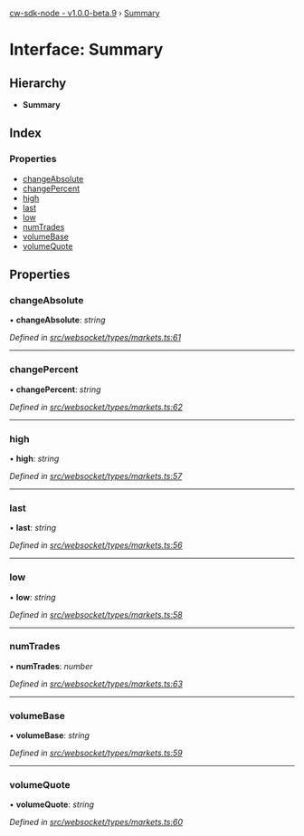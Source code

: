 [cw-sdk-node - v1.0.0-beta.9](../README.md) › [Summary](summary.md)

# Interface: Summary

## Hierarchy

* **Summary**

## Index

### Properties

* [changeAbsolute](summary.md#changeabsolute)
* [changePercent](summary.md#changepercent)
* [high](summary.md#high)
* [last](summary.md#last)
* [low](summary.md#low)
* [numTrades](summary.md#numtrades)
* [volumeBase](summary.md#volumebase)
* [volumeQuote](summary.md#volumequote)

## Properties

###  changeAbsolute

• **changeAbsolute**: *string*

*Defined in [src/websocket/types/markets.ts:61](https://github.com/cryptowatch/cw-sdk-node/blob/master/src/websocket/types/markets.ts#L61)*

___

###  changePercent

• **changePercent**: *string*

*Defined in [src/websocket/types/markets.ts:62](https://github.com/cryptowatch/cw-sdk-node/blob/master/src/websocket/types/markets.ts#L62)*

___

###  high

• **high**: *string*

*Defined in [src/websocket/types/markets.ts:57](https://github.com/cryptowatch/cw-sdk-node/blob/master/src/websocket/types/markets.ts#L57)*

___

###  last

• **last**: *string*

*Defined in [src/websocket/types/markets.ts:56](https://github.com/cryptowatch/cw-sdk-node/blob/master/src/websocket/types/markets.ts#L56)*

___

###  low

• **low**: *string*

*Defined in [src/websocket/types/markets.ts:58](https://github.com/cryptowatch/cw-sdk-node/blob/master/src/websocket/types/markets.ts#L58)*

___

###  numTrades

• **numTrades**: *number*

*Defined in [src/websocket/types/markets.ts:63](https://github.com/cryptowatch/cw-sdk-node/blob/master/src/websocket/types/markets.ts#L63)*

___

###  volumeBase

• **volumeBase**: *string*

*Defined in [src/websocket/types/markets.ts:59](https://github.com/cryptowatch/cw-sdk-node/blob/master/src/websocket/types/markets.ts#L59)*

___

###  volumeQuote

• **volumeQuote**: *string*

*Defined in [src/websocket/types/markets.ts:60](https://github.com/cryptowatch/cw-sdk-node/blob/master/src/websocket/types/markets.ts#L60)*
